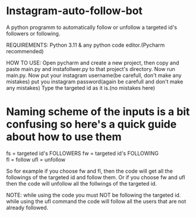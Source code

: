 # Instagram-auto-follow-bot
A python programm to automatically follow or unfollow a targeted id's followers or following.

REQUIREMENTS:
Python 3.11 & any python code editor.(Pycharm recommended)

HOW TO USE:
Open pycharm and create a new project, then copy and paste main.py and instafollwer.py to that project's directory.
Now run main.py.
Now put your instagram username(be carefull, don't make any mistakes)
put you instagram password(again be carefull and don't make any mistakes)
Type the targeted id as it is.(no mistakes here)

# Naming scheme of the inputs is a bit confusing so here's a quick guide about how to use them
fs = targeted id's FOLLOWERS 
fw = targeted id's FOLLOWING  
fl = follow 
ufl = unfollow

So for example if you choose fw and fl, then the code will get all the followings of the targeted id and follow them.
Or if you choose fw and ufl then the code will unfollow all the follwings of the targeted id.

NOTE: 
while using the code you must NOT be following the targeted id.
while using the ufl command the code will follow all the users that are not already followed.
